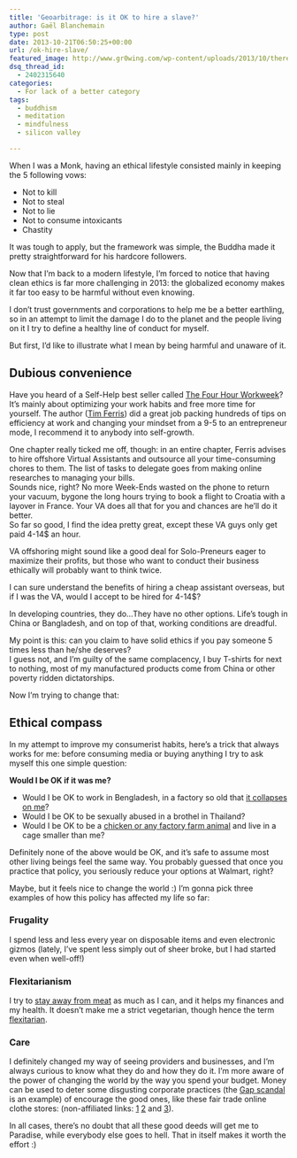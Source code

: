 ```yaml
---
title: 'Geoarbitrage: is it OK to hire a slave?'
author: Gaël Blanchemain
type: post
date: 2013-10-21T06:50:25+00:00
url: /ok-hire-slave/
featured_image: http://www.gr0wing.com/wp-content/uploads/2013/10/there-are-no-prostitutes-here.jpg
dsq_thread_id:
  - 2402315640
categories:
  - For lack of a better category
tags:
  - buddhism
  - meditation
  - mindfulness
  - silicon valley

---
```

When I was a Monk, having an ethical lifestyle consisted mainly in keeping the 5 following vows:

  * Not to kill
  * Not to steal
  * Not to lie
  * Not to consume intoxicants
  * Chastity

It was tough to apply, but the framework was simple, the Buddha made it pretty straightforward for his hardcore followers. 

Now that I&#8217;m back to a modern lifestyle, I&#8217;m forced to notice that having clean ethics is far more challenging in 2013: the globalized economy makes it far too easy to be harmful without even knowing.

I don&#8217;t trust governments and corporations to help me be a better earthling, so in an attempt to limit the damage I do to the planet and the people living on it I try to define a healthy line of conduct for myself. 

But first, I&#8217;d like to illustrate what I mean by being harmful and unaware of it.

## Dubious convenience

Have you heard of a Self-Help best seller called <a href="http://www.amazon.com/gp/product/0307465357/ref=as_li_ss_tl?ie=UTF8&#038;camp=1789&#038;creative=390957&#038;creativeASIN=0307465357&#038;linkCode=as2&#038;tag=grotherooofha-20" target="_blank">The Four Hour Workweek</a>?  
It&#8217;s mainly about optimizing your work habits and free more time for yourself. The author (<a href="http://www.fourhourworkweek.com/blog/" target="_blank">Tim Ferris</a>) did a great job packing hundreds of tips on efficiency at work and changing your mindset from a 9-5 to an entrepreneur mode, I recommend it to anybody into self-growth.

One chapter really ticked me off, though: in an entire chapter, Ferris advises to hire offshore Virtual Assistants and outsource all your time-consuming chores to them. The list of tasks to delegate goes from making online researches to managing your bills.  
Sounds nice, right? No more Week-Ends wasted on the phone to return your vacuum, bygone the long hours trying to book a flight to Croatia with a layover in France. Your VA does all that for you and chances are he&#8217;ll do it better.  
So far so good, I find the idea pretty great, except these VA guys only get paid 4-14$ an hour.

VA offshoring might sound like a good deal for Solo-Preneurs eager to maximize their profits, but those who want to conduct their business ethically will probably want to think twice.

I can sure understand the benefits of hiring a cheap assistant overseas, but if I was the VA, would I accept to be hired for 4-14$?

In developing countries, they do…They have no other options. Life&#8217;s tough in China or Bangladesh, and on top of that, working conditions are dreadful.

My point is this: can you claim to have solid ethics if you pay someone 5 times less than he/she deserves?  
I guess not, and I&#8217;m guilty of the same complacency, I buy T-shirts for next to nothing, most of my manufactured products come from China or other poverty ridden dictatorships. 

Now I&#8217;m trying to change that:

## Ethical compass

In my attempt to improve my consumerist habits, here&#8217;s a trick that always works for me: before consuming media or buying anything I try to ask myself this one simple question: 

**Would I be OK if it was me?**

  * Would I be OK to work in Bengladesh, in a factory so old that [it collapses on me][1]?
  * Would I be OK to be sexually abused in a brothel in Thailand?
  * Would I be OK to be a [chicken or any factory farm animal][2] and live in a cage smaller than me?

Definitely none of the above would be OK, and it&#8217;s safe to assume most other living beings feel the same way. You probably guessed that once you practice that policy, you seriously reduce your options at Walmart, right?

Maybe, but it feels nice to change the world :) I&#8217;m gonna pick three examples of how this policy has affected my life so far:

### Frugality

I spend less and less every year on disposable items and even electronic gizmos (lately, I&#8217;ve spent less simply out of sheer broke, but I had started even when well-off!)

### Flexitarianism

I try to [stay away from meat][3] as much as I can, and it helps my finances and my health. It doesn&#8217;t make me a strict vegetarian, though hence the term [flexitarian][4].

### Care

I definitely changed my way of seeing providers and businesses, and I&#8217;m always curious to know what they do and how they do it. I&#8217;m more aware of the power of changing the world by the way you spend your budget. Money can be used to deter some disgusting corporate practices (the [Gap scandal][5] is an example) of encourage the good ones, like these fair trade online clothe stores: (non-affiliated links: [1][6] [2][7] and [3][8]). 

In all cases, there&#8217;s no doubt that all these good deeds will get me to Paradise, while everybody else goes to hell. That in itself makes it worth the effort :)

 [1]: http://www.bbc.co.uk/news/world-asia-22635409
 [2]: http://www.peta.org/issues/animals-used-for-food/factory-farming.aspx
 [3]: http://www.gr0wing.com/6-tips-to-go-meatless/
 [4]: http://en.wikipedia.org/wiki/Semi-vegetarianism
 [5]: http://consumerist.com/2007/11/20/gap-responds-to-child-slave-labor-scandal/
 [6]: http://www.fairindigo.com/
 [7]: http://www.peopletree.co.uk/
 [8]: http://www.gossypium.co.uk/